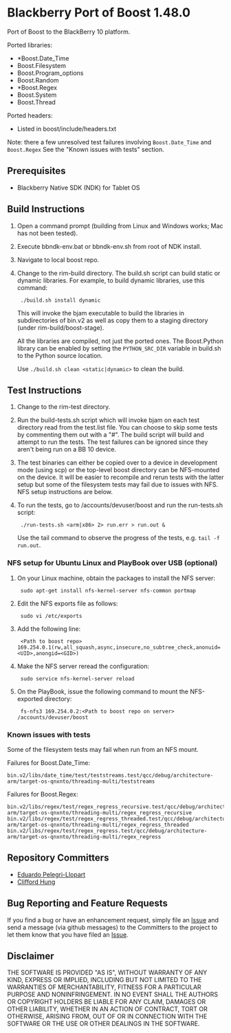 # Blackberry Port of Boost 1.48.0

Port of Boost to the BlackBerry 10 platform.

Ported libraries:

- *Boost.Date_Time
- Boost.Filesystem
- Boost.Program_options
- Boost.Random
- *Boost.Regex
- Boost.System
- Boost.Thread

Ported headers:

- Listed in boost/include/headers.txt

Note: there a few unresolved test failures involving `Boost.Date_Time` and `Boost.Regex` See the "Known issues with tests" section.

## Prerequisites

- Blackberry Native SDK (NDK) for Tablet OS

## Build Instructions

1. Open a command prompt (building from Linux and Windows works; Mac has not been tested).
2. Execute bbndk-env.bat or bbndk-env.sh from root of NDK install.
3. Navigate to local boost repo.
4. Change to the rim-build directory. The build.sh script can build static or dynamic libraries. For example, to build dynamic libraries, use this command:

        ./build.sh install dynamic

    This will invoke the bjam executable to build the libraries in subdirectories of bin.v2 as well as copy them to a staging directory (under rim-build/boost-stage).

    All the libraries are compiled, not just the ported ones. The Boost.Python library can be enabled by setting the `PYTHON_SRC_DIR` variable in build.sh to the Python source location.

    Use `./build.sh clean <static|dynamic>` to clean the build.

## Test Instructions

1. Change to the rim-test directory.
2. Run the build-tests.sh script which will invoke bjam on each test directory read from the test.list file. You can choose to skip some tests by commenting them out with a "#". The build script will build and attempt to run the tests. The test failures can be ignored since they aren't being run on a BB 10 device.
3. The test binaries can either be copied over to a device in development mode (using scp) or the top-level boost directory can be NFS-mounted on the device. It will be easier to recompile and rerun tests with the latter setup but some of the filesystem tests may fail due to issues with NFS. NFS setup instructions are below.
4. To run the tests, go to /accounts/devuser/boost and run the run-tests.sh script:

        ./run-tests.sh <arm|x86> 2> run.err > run.out &

    Use the tail command to observe the progress of the tests, e.g. `tail -f run.out`.

### NFS setup for Ubuntu Linux and PlayBook over USB (optional)

1. On your Linux machine, obtain the packages to install the NFS server:

        sudo apt-get install nfs-kernel-server nfs-common portmap

2. Edit the NFS exports file as follows:

        sudo vi /etc/exports

3. Add the following line:

        <Path to boost repo> 169.254.0.1(rw,all_squash,async,insecure,no_subtree_check,anonuid=<UID>,anongid=<GID>)

4. Make the NFS server reread the configuration:

        sudo service nfs-kernel-server reload

5. On the PlayBook, issue the following command to mount the NFS-exported directory:

        fs-nfs3 169.254.0.2:<Path to boost repo on server> /accounts/devuser/boost

### Known issues with tests

Some of the filesystem tests may fail when run from an NFS mount.

Failures for Boost.Date_Time:

    bin.v2/libs/date_time/test/teststreams.test/qcc/debug/architecture-arm/target-os-qnxnto/threading-multi/teststreams

Failures for Boost.Regex:

    bin.v2/libs/regex/test/regex_regress_recursive.test/qcc/debug/architecture-arm/target-os-qnxnto/threading-multi/regex_regress_recursive
    bin.v2/libs/regex/test/regex_regress_threaded.test/qcc/debug/architecture-arm/target-os-qnxnto/threading-multi/regex_regress_threaded
    bin.v2/libs/regex/test/regex_regress.test/qcc/debug/architecture-arm/target-os-qnxnto/threading-multi/regex_regress

## Repository Committers

* [Eduardo Pelegri-Llopart](https://github.com/pelegri)
* [Clifford Hung](https://github.com/hungc)


## Bug Reporting and Feature Requests

If you find a bug or have an enhancement request, simply file an [Issue](https://github.com/blackberry/Boost/issues) and send a message (via github messages) to the Committers to the project to let them know that you have filed an [Issue](https://github.com/blackberry/Boost/issues).

## Disclaimer

THE SOFTWARE IS PROVIDED "AS IS", WITHOUT WARRANTY OF ANY KIND, EXPRESS OR IMPLIED, INCLUDING BUT NOT LIMITED TO THE WARRANTIES OF MERCHANTABILITY, FITNESS FOR A PARTICULAR PURPOSE AND NONINFRINGEMENT. IN NO EVENT SHALL THE AUTHORS OR COPYRIGHT HOLDERS BE LIABLE FOR ANY CLAIM, DAMAGES OR OTHER LIABILITY, WHETHER IN AN ACTION OF CONTRACT, TORT OR OTHERWISE, ARISING FROM, OUT OF OR IN CONNECTION WITH THE SOFTWARE OR THE USE OR OTHER DEALINGS IN THE SOFTWARE.
